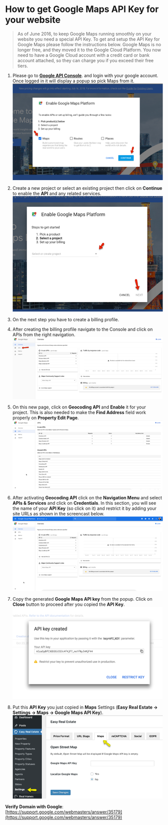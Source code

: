 # How to get Google Maps API Key for your website

> As of June 2016, to keep Google Maps running smoothly on your website you need a special API Key. To get and setup the API Key for Google Maps please follow the instructions below. Google Maps is no longer free, and they moved it to the Google Cloud Platform. You now need to have a Google Cloud account with a credit card or bank account attached, so they can charge you if you exceed their free tiers.

1. Please go to [**Google API Console**](https://cloud.google.com/maps-platform/#get-started). and login with your google account. Once logged in it will display a popup so pick Maps from it.
![Google Maps Setup](images/google-maps/pick-maps-popup.png)

2. Create a new project or select an existing project then click on **Continue** to enable the **API** and any related services.
![Real Homes Documentation](images/google-maps/create-or-existing.png)

3. On the next step you have to create a billing profile.

3. After creating the billing profile navigate to the Console and click on APIs from the right navigation.
![Real Homes Documentation](images/google-maps/google-maps-apis.png)

4. On this new page, click on **Geocoding API** and **Enable** it for your project. This is also needed to make the **Find Address** field work properly on **Property Edit Page**. 
![Real Homes Documentation](images/google-maps/enable-geocoding-api.gif)

5. After activating **Geocoding API** click on the **Navigation Menu** and select **APIs & Services** and click on **Credentials**. In this section, you will see the name of your **API Key** (so click on it) and restrict it by adding your site URLs as shown in the screencast below.
![Real Homes Documentation](images/google-maps/apis-and-services-http-referrers.gif)

6. Copy the generated **Google Maps API key** from the popup. Click on **Close** button to proceed after you copied the **API Key**. 
![Real Homes Documentation](images/google-maps/api-key.png)

7. Put this **API Key** you just copied in **Maps** Settings (**Easy Real Estate → Settings → Maps → Google Maps API Key**). 
![Real Homes Documentation](images/ere-tabs/maps.png)

**Verify Domain with Google**: [https://support.google.com/webmasters/answer/35179](https://support.google.com/webmasters/answer/35179)
